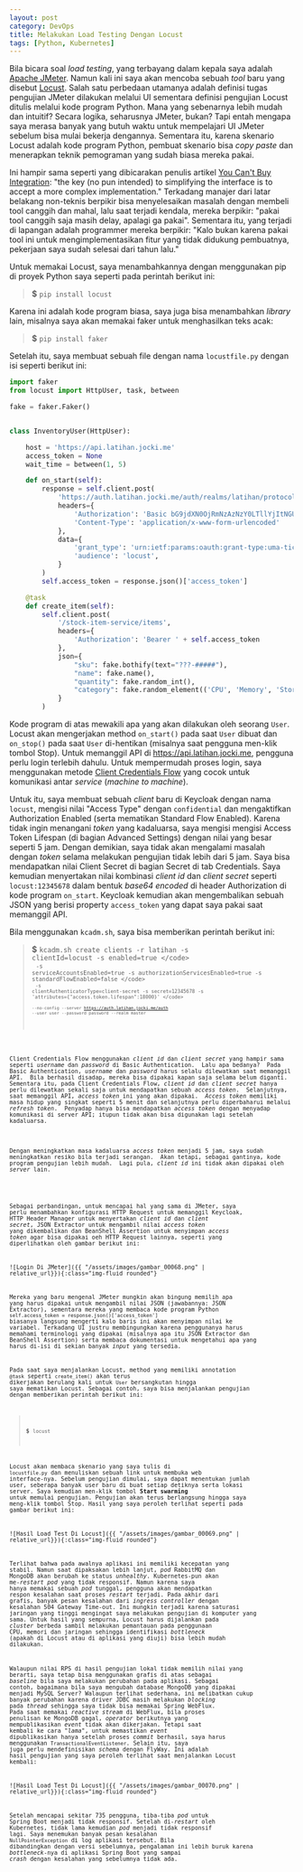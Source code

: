 ```yaml
---
layout: post
category: DevOps
title: Melakukan Load Testing Dengan Locust
tags: [Python, Kubernetes]
---
```


Bila bicara soal *load testing*, yang terbayang dalam kepala saya adalah [Apache JMeter](https://jmeter.apache.org/).  Namun kali ini saya akan mencoba sebuah *tool* baru yang disebut [Locust](https://locust.io).  Salah satu perbedaan utamanya adalah definisi tugas pengujian JMeter dilakukan melalui UI sementara definisi pengujian Locust ditulis melalui kode program Python.  Mana yang sebenarnya lebih mudah dan intuitif?  Secara logika, seharusnya JMeter, bukan?  Tapi entah mengapa saya merasa banyak yang butuh waktu untuk mempelajari UI JMeter sebelum bisa mulai bekerja dengannya.  Sementara itu, karena skenario Locust adalah kode program Python, pembuat skenario bisa *copy paste* dan menerapkan teknik pemograman yang sudah biasa mereka pakai.

<div class="alert alert-light" role="alert">
Ini hampir sama seperti yang dibicarakan penulis artikel <a href="https://martinfowler.com/articles/cant-buy-integration.html">You Can't Buy Integration</a>: "the key (no pun intended) to simplifying the interface is to accept a more complex implementation."  Terkadang manajer dari latar belakang non-teknis berpikir bisa menyelesaikan masalah dengan membeli tool canggih dan mahal, lalu saat terjadi kendala, mereka berpikir: "pakai tool canggih saja masih delay, apalagi ga pakai".  Sementara itu, yang terjadi di lapangan adalah programmer mereka berpikir: "Kalo bukan karena pakai tool ini untuk mengimplementasikan fitur yang tidak didukung pembuatnya, pekerjaan saya sudah selesai dari tahun lalu."
</div>
 
Untuk memakai Locust, saya menambahkannya dengan menggunakan pip di proyek Python saya seperti pada perintah berikut ini:

> <strong>$</strong> <code>pip install locust</code>

Karena ini adalah kode program biasa, saya juga bisa menambahkan *library* lain, misalnya saya akan memakai faker untuk menghasilkan teks acak:

> <strong>$</strong> <code>pip install faker</code>

Setelah itu, saya membuat sebuah file dengan nama `locustfile.py` dengan isi seperti berikut ini:

```python
import faker
from locust import HttpUser, task, between

fake = faker.Faker()


class InventoryUser(HttpUser):

    host = 'https://api.latihan.jocki.me'
    access_token = None
    wait_time = between(1, 5)

    def on_start(self):
        response = self.client.post(
            'https://auth.latihan.jocki.me/auth/realms/latihan/protocol/openid-connect/token',
            headers={
                'Authorization': 'Basic bG9jdXN0OjRmNzAzNzY0LTllYjItNGUxYS1iM2QyLWY2YmVhMTY0NTIwMw==',
                'Content-Type': 'application/x-www-form-urlencoded'
            },
            data={
                'grant_type': 'urn:ietf:params:oauth:grant-type:uma-ticket',
                'audience': 'locust',
            }
        )
        self.access_token = response.json()['access_token']

    @task
    def create_item(self):
        self.client.post(
            '/stock-item-service/items',
            headers={
                'Authorization': 'Bearer ' + self.access_token
            },
            json={
                "sku": fake.bothify(text="???-#####"),
                "name": fake.name(),
                "quantity": fake.random_int(),
                "category": fake.random_element(('CPU', 'Memory', 'Storage', 'Motherboard', 'GPU'))
            }
        )
```

Kode program di atas mewakili apa yang akan dilakukan oleh seorang `User`.  Locust akan mengerjakan method `on_start()` pada saat `User` dibuat dan `on_stop()` pada saat `User` di-hentikan (misalnya saat pengguna men-klik tombol Stop).  Untuk memanggil API di https://api.latihan.jocki.me, pengguna perlu login terlebih dahulu.  Untuk mempermudah proses login, saya menggunakan metode [Client Credentials Flow](https://auth0.com/docs/get-started/authentication-and-authorization-flow/client-credentials-flow) yang cocok untuk komunikasi antar *service* (*machine to machine*).

Untuk itu, saya membuat sebuah *client* baru di Keycloak dengan nama `locust`, mengisi nilai "Access Type" dengan `confidential` dan mengaktifkan Authorization Enabled (serta mematikan Standard Flow Enabled).  Karena tidak ingin menangani *token* yang kadaluarsa, saya mengisi mengisi Access Token Lifespan (di bagian Advanced Settings) dengan nilai yang besar seperti 5 jam.  Dengan demikian, saya tidak akan mengalami masalah dengan *token* selama melakukan pengujian tidak lebih dari 5 jam.  Saya bisa mendapatkan nilai Client Secret di bagian Secret di tab Credentials.  Saya kemudian menyertakan nilai kombinasi *client id* dan *client secret* seperti `locust:12345678` dalam bentuk *base64 encoded* di header Authorization di kode program `on_start`.  Keycloak kemudian akan mengembalikan sebuah JSON yang berisi property `access_token` yang dapat saya pakai saat memanggil API.

Bila menggunakan `kcadm.sh`, saya bisa memberikan perintah berikut ini:

> <strong>$</strong> <code>kcadm.sh create clients -r latihan -s clientId=locust -s enabled=true \</code><br>
> <code>-s serviceAccountsEnabled=true -s authorizationServicesEnabled=true -s standardFlowEnabled=false \</code><br>
> <code>-s clientAuthenticatorType=client-secret -s secret=12345678 -s 'attributes={"access.token.lifespan":18000}' \</code><br>
> <code>--no-config --server https://auth.latihan.jocki.me/auth --user user --password password --realm master</code>

<div class="alert alert-warning" role="alert">
<p>Client Credentials Flow menggunakan <em>client id</em> dan <em>client secret</em> yang hampir sama seperti <em>username</em> dan <em>password</em> di Basic Authentication.  Lalu apa bedanya?  Pada Basic Authentication, <em>username</em> dan <em>password</em> harus selalu dilewatkan saat memanggil API.  Bila berhasil disadap, mereka bisa dipakai kapan saja selama belum diganti.  Sementara itu, pada Client Credentials Flow, <em>client id</em> dan <em>client secret</em> hanya perlu dilewatkan sekali saja untuk mendapatkan sebuah <em>access token</em>.  Selanjutnya, saat memanggil API, <em>access token</em> ini yang akan dipakai.  <em>Access token</em> memiliki masa hidup yang singkat seperti 5 menit dan selanjutnya perlu diperbaharui melalui <em>refresh token</em>.  Penyadap hanya bisa mendapatkan <em>access token</em> dengan menyadap komunikasi di server API; itupun tidak akan bisa digunakan lagi setelah kadaluarsa.</p>

<p>Dengan meningkatkan masa kadaluarsa <em>access token</em> menjadi 5 jam, saya sudah meningkatkan resiko bila terjadi serangan.  Akan tetapi, sebagai gantinya, kode program pengujian lebih mudah.  Lagi pula, <em>client id</em> ini tidak akan dipakai oleh <em>server</em> lain.</p>    
</div>

Sebagai perbandingan, untuk mencapai hal yang sama di JMeter, saya perlu menambahkan konfigurasi HTTP Request untuk memanggil Keycloak, HTTP Header Manager untuk menyertakan *client id* dan *client secret*, JSON Extractor untuk mengambil nilai *access token* yang dikembalikan dan BeanShell Assertion untuk menyimpan *access token* agar bisa dipakai oeh HTTP Request lainnya, seperti yang diperlihatkan oleh gambar berikut ini: 

![Login Di JMeter]({{ "/assets/images/gambar_00068.png" | relative_url}}){:class="img-fluid rounded"}

Mereka yang baru mengenal JMeter mungkin akan bingung memilih apa yang harus dipakai untuk mengambil nilai JSON (jawabannya: JSON Extractor), sementara mereka yang membaca kode program Python `self.access_token = response.json()['access_token']` biasanya langsung mengerti kalo baris ini akan menyimpan nilai ke variabel.  Terkadang UI justru membingungkan karena penggunanya harus memahami terminologi yang dipakai (misalnya apa itu JSON Extractor dan BeanShell Assertion) serta membaca dokumentasi untuk mengetahui apa yang harus di-isi di sekian banyak *input* yang tersedia.   

Pada saat saya menjalankan Locust, method yang memiliki annotation `@task` seperti `create_item()` akan terus dikerjakan berulang kali untuk `User` bersangkutan hingga saya mematikan Locust.  Sebagai contoh, saya bisa menjalankan pengujian dengan memberikan perintah berikut ini:

> <strong>$</strong> <code>locust</code>

Locust akan membaca skenario yang saya tulis di `locustfile.py` dan menuliskan sebuah link untuk membuka web interface-nya.  Sebelum pengujian dimulai, saya dapat menentukan jumlah user, seberapa banyak user baru di buat setiap detiknya serta lokasi server.  Saya kemudian men-klik tombol **Start swarming** untuk memulai pengujian.  Pengujian akan terus berlangsung hingga saya meng-klik tombol Stop.  Hasil yang saya peroleh terlihat seperti pada gambar berikut ini:

![Hasil Load Test Di Locust]({{ "/assets/images/gambar_00069.png" | relative_url}}){:class="img-fluid rounded"}

Terlihat bahwa pada awalnya aplikasi ini memiliki kecepatan yang stabil.  Namun saat dipaksakan lebih lanjut, *pod* RabbitMQ dan MongoDB akan berubah ke status *unhealthy*.  Kubernetes-pun akan me-*restart* *pod* yang tidak responsif.  Namun karena saya hanya memakai sebuah *pod* tunggal, pengguna akan mendapatkan respon kesalahan saat proses *restart* terjadi.  Pada akhir dari grafis, banyak pesan kesalahan dari *ingress controller* dengan kesalahan 504 Gateway Time-out.  Ini mungkin terjadi karena saturasi jaringan yang tinggi mengingat saya melakukan pengujian di komputer yang sama.  Untuk hasil yang sempurna, Locust harus dijalankan pada *cluster* berbeda sambil melakukan pemantauan pada penggunaan CPU, memori dan jaringan sehingga identifikasi *bottleneck* (apakah di Locust atau di aplikasi yang diuji) bisa lebih mudah dilakukan.  

Walaupun nilai RPS di hasil pengujian lokal tidak memilih nilai yang berarti, saya tetap bisa menggunakan grafis di atas sebagai *baseline* bila saya melakukan perubahan pada aplikasi.  Sebagai contoh, bagaimana bila saya mengubah database MongoDB yang dipakai menjadi MySQL Server?  Walaupun terlihat sederhana, ini melibatkan cukup banyak perubahan karena driver JDBC masih melakukan *blocking* pada *thread* sehingga saya tidak bisa memakai Spring WebFlux.  Pada saat memakai *reactive stream* di WebFlux, bila proses penulisan ke MongoDB gagal, *operator* berikutnya yang mempublikasikan *event* tidak akan dikerjakan.  Tetapi saat kembali ke cara *"lama"*, untuk memastikan *event* dipublikasikan hanya setelah proses *commit* berhasil, saya harus menggunakan `TransactionalEventListener`.  Selain itu, saya juga perlu mendefinisikan *schema* dengan FlyWay.  Ini adalah hasil pengujian yang saya peroleh terlihat saat menjalankan Locust kembali:

![Hasil Load Test Di Locust]({{ "/assets/images/gambar_00070.png" | relative_url}}){:class="img-fluid rounded"}

Setelah mencapai sekitar 735 pengguna, tiba-tiba *pod* untuk Spring Boot menjadi tidak responsif.  Setelah di-*restart* oleh Kubernetes, tidak lama kemudian *pod* menjadi tidak responsif lagi.  Saya menemukan banyak pesan kesalahan `NullPointerException` di log aplikasi tersebut.  Bila dibandingkan dengan versi sebelumnya, pengalaman ini lebih buruk karena *bottleneck*-nya di aplikasi Spring Boot yang sampai *crash* dengan kesalahan yang sebelumnya tidak ada.